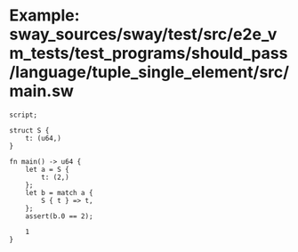 # Example: sway_sources/sway/test/src/e2e_vm_tests/test_programs/should_pass/language/tuple_single_element/src/main.sw

```sway
script;

struct S {
    t: (u64,)
}

fn main() -> u64 {
    let a = S {
        t: (2,)
    };
    let b = match a {
        S { t } => t,
    };
    assert(b.0 == 2);

    1
}

```
